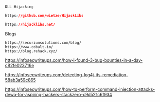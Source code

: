 ```css

DLL Hijacking

https://github.com/wietze/HijackLibs

https://hijacklibs.net/
```
Blogs
```
https://securiumsolutions.com/blog/
https://www.cobalt.io/
https://blog.rehack.xyz/
```

https://infosecwriteups.com/how-i-found-3-bug-bounties-in-a-day-c82fe023716e

https://infosecwriteups.com/detecting-log4j-its-remediation-58ab3a59c865

https://infosecwriteups.com/how-to-perform-command-injection-attacks-dvwa-for-aspiring-hackers-stackzero-c9d521c6f934
